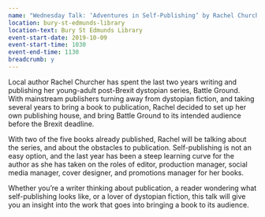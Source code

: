 ```yaml
---
name: "Wednesday Talk: ‘Adventures in Self-Publishing’ by Rachel Churcher"
location: bury-st-edmunds-library
location-text: Bury St Edmunds Library
event-start-date: 2019-10-09
event-start-time: 1030
event-end-time: 1130
breadcrumb: y
---
```


Local author Rachel Churcher has spent the last two years writing and publishing her young-adult post-Brexit dystopian series, Battle Ground. With mainstream publishers turning away from dystopian fiction, and taking several years to bring a book to publication, Rachel decided to set up her own publishing house, and bring Battle Ground to its intended audience before the Brexit deadline.

With two of the five books already published, Rachel will be talking about the series, and about the obstacles to publication. Self-publishing is not an easy option, and the last year has been a steep learning curve for the author as she has taken on the roles of editor, production manager, social media manager, cover designer, and promotions manager for her books.

Whether you’re a writer thinking about publication, a reader wondering what self-publishing looks like, or a lover of dystopian fiction, this talk will give you an insight into the work that goes into bringing a book to its audience.
